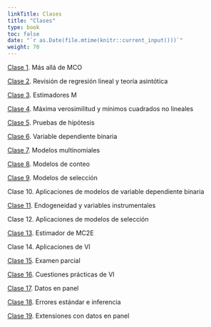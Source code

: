 ```yaml
---
linkTitle: Clases
title: "Clases"
type: book
toc: false
date: "`r as.Date(file.mtime(knitr::current_input()))`"
weight: 70
---
```


[Clase 1](https://ecnii-2021.netlify.app/clases/clase_1.html#1). Más allá de MCO

[Clase 2](https://ecnii-2021.netlify.app/clases/clase_2.html#1). Revisión de regresión lineal y teoría asintótica

[Clase 3](https://ecnii-2021.netlify.app/clases/clase_3.html#1). Estimadores M

[Clase 4](https://ecnii-2021.netlify.app/clases/clase_4.html#1). Máxima verosimilitud y mínimos cuadrados no lineales

[Clase 5](https://ecnii-2021.netlify.app/clases/clase_5.html#1). Pruebas de hipótesis

[Clase 6](https://ecnii-2021.netlify.app/clases/clase_6.html#1). Variable dependiente binaria

[Clase 7](https://ecnii-2021.netlify.app/clases/clase_7.html#1). Modelos multinomiales

[Clase 8](https://ecnii-2021.netlify.app/clases/clase_8.html#1). Modelos de conteo

[Clase 9](https://ecnii-2021.netlify.app/clases/clase_9.html#1). Modelos de selección

Clase 10. Aplicaciones de modelos de variable dependiente binaria

[Clase 11](https://ecnii-2021.netlify.app/clases/clase_11.html#1). Endogeneidad y variables instrumentales

Clase 12. Aplicaciones de modelos de selección

[Clase 13](https://ecnii-2021.netlify.app/clases/clase_13.html#1). Estimador de MC2E

Clase 14. Aplicaciones de VI

[Clase 15](https://ecnii-2021.netlify.app/examenes/examen_parcial/). Examen parcial

[Clase 16](https://ecnii-2021.netlify.app/clases/clase_16.html#1). Cuestiones prácticas de VI

[Clase 17](https://ecnii-2021.netlify.app/clases/clase_17.html#1). Datos en panel

[Clase 18](https://ecnii-2021.netlify.app/clases/clase_18.html#1). Errores estándar e inferencia

[Clase 19](https://ecnii-2021.netlify.app/clases/clase_19.html#1). Extensiones con datos en panel
